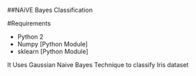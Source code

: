 ##NAiVE Bayes Classification 

#Requirements
 * Python 2
 * Numpy [Python Module]
 * sklearn [Python Module]

It Uses Gaussian Naive Bayes Technique to classify Iris dataset
